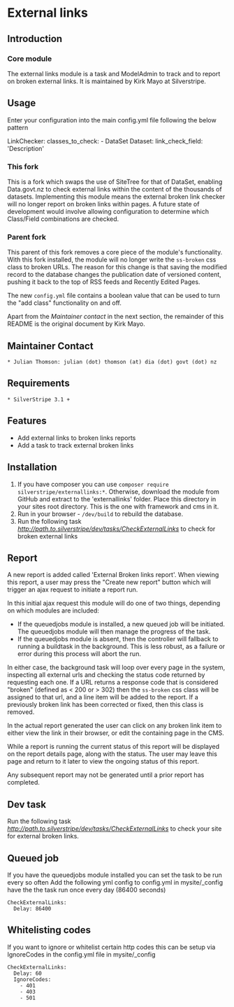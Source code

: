 # External links

## Introduction

### Core module

The external links module is a task and ModelAdmin to track and to report on broken external links. It is maintained 
by Kirk Mayo at Silverstripe.

## Usage

Enter your configuration into the main config.yml file following the below pattern

LinkChecker:
  classes_to_check:
    - DataSet
Dataset:
  link_check_field: 'Description'

### This fork

This is a fork which swaps the use of SiteTree for that of DataSet, enabling Data.govt.nz to check external links within
 the content of the thousands of datasets. Implementing this module means the external broken link checker will no 
longer report on broken links within pages. A future state of development would involve allowing configuration to 
determine which Class/Field combinations are checked.
 
### Parent fork

This parent of this fork removes a core piece of the module's functionality. With this fork installed, the module will no 
longer write the `ss-broken` css class to broken URLs. The reason for this change is that saving the modified record
to the database changes the publication date of versioned content, pushing it back to the top of RSS feeds and Recently
Edited Pages.

The new `config.yml` file contains a boolean value that can be used to turn the "add class" functionality on and off.

Apart from the *Maintainer contact* in the next section, the remainder of this README is the original document by Kirk
Mayo.

## Maintainer Contact

	* Julian Thomson: julian (dot) thomson (at) dia (dot) govt (dot) nz

## Requirements

	* SilverStripe 3.1 +

## Features

* Add external links to broken links reports
* Add a task to track external broken links

## Installation

 1. If you have composer you can use `composer require silverstripe/externallinks:*`. Otherwise, 
    download the module from GitHub and extract to the 'externallinks' folder. Place this directory
    in your sites root directory. This is the one with framework and cms in it.
 2. Run in your browser - `/dev/build` to rebuild the database.
 3. Run the following task *http://path.to.silverstripe/dev/tasks/CheckExternalLinks* to check for
    broken external links

## Report ##

A new report is added called 'External Broken links report'. When viewing this report, a user may press
the "Create new report" button which will trigger an ajax request to initiate a report run.

In this initial ajax request this module will do one of two things, depending on which modules are included:

* If the queuedjobs module is installed, a new queued job will be initiated. The queuedjobs module will then
  manage the progress of the task.
* If the queuedjobs module is absent, then the controller will fallback to running a buildtask in the background.
  This is less robust, as a failure or error during this process will abort the run.

In either case, the background task will loop over every page in the system, inspecting all external urls and
checking the status code returned by requesting each one. If a URL returns a response code that is considered
"broken" (defined as < 200 or > 302) then the `ss-broken` css class will be assigned to that url, and 
a line item will be added to the report. If a previously broken link has been corrected or fixed, then
this class is removed.

In the actual report generated the user can click on any broken link item to either view the link in their browser,
or edit the containing page in the CMS.

While a report is running the current status of this report will be displayed on the report details page, along
with the status. The user may leave this page and return to it later to view the ongoing status of this report.

Any subsequent report may not be generated until a prior report has completed.

## Dev task ##

Run the following task *http://path.to.silverstripe/dev/tasks/CheckExternalLinks* to check your site for external
broken links.

## Queued job ##

If you have the queuedjobs module installed you can set the task to be run every so often
Add the following yml config to config.yml in mysite/_config have the the task run once every day (86400 seconds)

    CheckExternalLinks:
      Delay: 86400

## Whitelisting codes ##

If you want to ignore or whitelist certain http codes this can be setup via IgnoreCodes in the config.yml
file in mysite/_config

    CheckExternalLinks:
      Delay: 60
      IgnoreCodes:
        - 401
        - 403
        - 501
